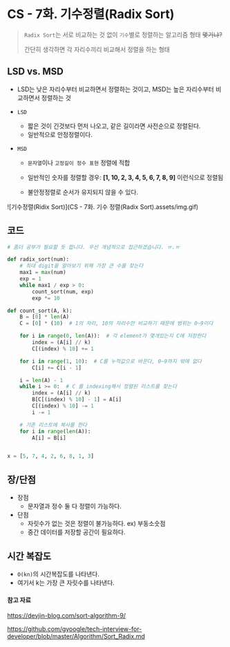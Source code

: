 # CS - 7화. 기수정렬(Radix Sort)

> `Radix Sort`는 서로 비교하는 것 없이 `기수`별로 정렬하는 알고리즘 형태        ~~몇기냐?~~ 
>
> 간단히 생각하면 각 자리수끼리 비교해서 정렬을 하는 형태



## LSD vs. MSD

- LSD는 낮은 자리수부터 비교하면서 정렬하는 것이고, MSD는 높은 자리수부터 비교하면서 정렬하는 것

- `LSD`

  - 짧은 것이 긴것보다 먼저 나오고, 같은 길이라면 사전순으로 정렬된다.
  - 일반적으로 안정정렬이다.

- `MSD`

  - `문자열`이나 `고정길이 정수 표현` 정렬에 적합

  - 일반적인 숫자를 정렬할 경우:  **[1, 10, 2, 3, 4, 5, 6, 7, 8, 9]** 이런식으로 정렬됨

  - 불안정정렬로 순서가 유지되지 않을 수 있다.

    



![기수정렬(Ridix Sort)](CS - 7화. 기수 정렬(Radix Sort).assets/img.gif)





## 코드

```python
# 좀더 공부가 필요할 듯 합니다. 우선 개념적으로 접근하겠습니다. ㅠ.ㅠ

def radix_sort(num):
    # 최대 digit을 알아보기 위해 가장 큰 수를 찾는다
    max1 = max(num)
    exp = 1
    while max1 / exp > 0:
        count_sort(num, exp)
        exp *= 10

def count_sort(A, k):
    B = [0] * len(A)
    C = [0] * (10)  # 1의 자리, 10의 자리수만 비교하기 때문에 범위는 0~9이다

    for i in range(0, len(A)):  # 각 element가 몇개있는지 C에 저장한다
        index = (A[i] // k)
        C[(index) % 10] += 1

    for i in range(1, 10):  # C를 누적값으로 바꾼다, 0~9까지 밖에 없다
        C[i] += C[i - 1]

    i = len(A) - 1
    while i >= 0:  # C 를 indexing해서 정렬된 리스트를 찾는다
        index = (A[i] // k)
        B[C[(index) % 10] - 1] = A[i]
        C[(index) % 10] -= 1
        i -= 1

    # 기존 리스트에 복사를 한다
    for i in range(len(A)):
        A[i] = B[i]


x = [5, 7, 4, 2, 6, 8, 1, 3]
```



## 장/단점

- 장점
  - 문자열과 정수 둘 다 정렬이 가능하다.
- 단점
  - 자릿수가 없는 것은 정렬이 불가능하다.  ex) 부동소숫점
  - 중간 데이터를 저장할 공간이 필요하다.





## 시간 복잡도

-  `O(kn)`의 시간복잡도를 나타낸다.
  - 여기서 k는 가장 큰 자릿수를 나타낸다.





#### 참고 자료

https://devjin-blog.com/sort-algorithm-9/

https://github.com/gyoogle/tech-interview-for-developer/blob/master/Algorithm/Sort_Radix.md



